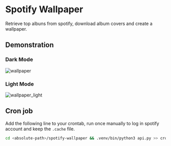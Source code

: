 # Spotify Wallpaper

Retrieve top albuns from spotify, download album covers and create a wallpaper.

## Demonstration

### Dark Mode
![wallpaper](https://github.com/user-attachments/assets/9f70a431-5879-4798-9392-29e3f6706576)

### Light Mode
![wallpaper_light](https://github.com/user-attachments/assets/136221ad-ad2a-4106-94d7-e68c8ca1dd97)

## Cron job

Add the following line to your crontab, run once manually to log in spotify account and keep the `.cache` file.

```sh
cd <absolute-path>/spotify-wallpaper && .venv/bin/python3 api.py >> cron.log 2>&1

```
